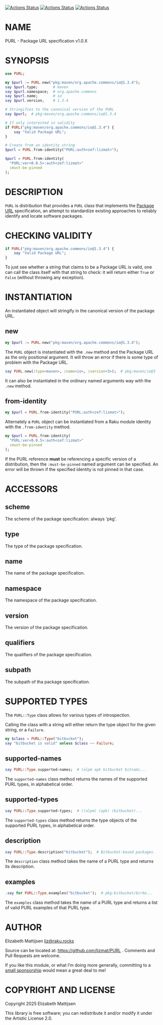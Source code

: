 [![Actions Status](https://github.com/lizmat/PURL/actions/workflows/linux.yml/badge.svg)](https://github.com/lizmat/PURL/actions) [![Actions Status](https://github.com/lizmat/PURL/actions/workflows/macos.yml/badge.svg)](https://github.com/lizmat/PURL/actions) [![Actions Status](https://github.com/lizmat/PURL/actions/workflows/windows.yml/badge.svg)](https://github.com/lizmat/PURL/actions)

NAME
====

PURL - Package URL specification v1.0.X

SYNOPSIS
========

```raku
use PURL;

my $purl := PURL.new("pkg:maven/org.apache.commons/io@1.3.4");
say $purl.type;       # maven
say $purl.namespace;  # org.apache.commons
say $purl.name;       # io
say $purl.version,    # 1.3.4

# Stringifies to the canonical version of the PURL
say $purl;  # pkg:maven/org.apache.commons/io@1.3.4

# If only interested in validity
if PURL("pkg:maven/org.apache.commons/io@1.3.4") {
    say "Valid Package URL";
}

# Create from an identity string
$purl = PURL.from-identity("PURL:auth<zef:lizmat>");

$purl = PURL.from-identity(
  "PURL:ver<0.0.5>:auth<zef:lizmat>"
  :must-be-pinned
);
```

DESCRIPTION
===========

`PURL` is distribution that provides a `PURL` class that implements the [Package URL](https://github.com/package-url/purl-spec/blob/main/PURL-SPECIFICATION.rst) specification, an attempt to standardize existing approaches to reliably identify and locate software packages.

CHECKING VALIDITY
=================

```raku
if PURL("pkg:maven/org.apache.commons/io@1.3.4") {
    say "Valid Package URL";
}
```

To just see whether a string that claims to be a Package URL is valid, one can call the class itself with that string to check: it will return either `True` or `False` (without throwing any exception).

INSTANTIATION
=============

An instantiated object will stringify in the canonical version of the package URL.

new
---

```raku
my $purl := PURL.new("pkg:maven/org.apache.commons/io@1.3.4");
```

The `PURL` object is instantiated with the `.new` method and the Package URL as the only positional argument. It will throw an error if there is some type of problem with the Package URL.

```raku
say PURL.new(:type<maven>, :name<io>, :version<3>);  # pkg:maven/io@3
```

It can also be instantiated in the ordinary named arguments way with the `.new` method.

from-identity
-------------

```raku
my $purl = PURL.from-identity("PURL:auth<zef:lizmat>");
```

Alternately a `PURL` object can be instantiated from a Raku module identity with the `.from-identity` method.

```raku
my $purl = PURL.from-identity(
  "PURL:ver<0.0.5>:auth<zef:lizmat>"
  :must-be-pinned
);
```

If the PURL reference **must** be referencing a specific version of a distribution, then the `:must-be-pinned` named argument can be specified. An error will be thrown if the specified identity is not pinned in that case.

ACCESSORS
=========

scheme
------

The scheme of the package specification: always 'pkg'.

type
----

The type of the package specification.

name
----

The name of the package specification.

namespace
---------

The namespace of the package specification.

version
-------

The version of the package specification.

qualifiers
----------

The qualifiers of the package specification.

subpath
-------

The subpath of tha package specification.

SUPPORTED TYPES
===============

The `PURL::Type` class allows for various types of introspection.

Calling the class with a string will either return the type object for the given string, or a `Failure`.

```raku
my $class = PURL::Type("bitbucket");
say "bitbucket is valid" unless $class ~~ Failure;
```

supported-names
---------------

```raku
say PURL::Type.supported-names;  # (alpm apk bitbucket bitnami...
```

The `supported-names` class method returns the names of the supported PURL types, in alphabetical order.

supported-types
---------------

```raku
say PURL::Type.supported-types;  # ((alpm) (apk) (bitbucket)...
```

The `supported-types` class method returns the type objects of the supported PURL types, in alphabetical order.

description
-----------

```raku
say PURL::Type.description("bitbucket");  # Bitbucket-based packages.
```

The `description` class method takes the name of a PURL type and returns its description.

examples
--------

```raku
.say for PURL::Type.examples("bitbucket");  # pkg:bitbucket/birke...
```

The `examples` class method takes the name of a PURL type and returns a list of valid PURL examples of that PURL type.

AUTHOR
======

Elizabeth Mattijsen <liz@raku.rocks>

Source can be located at: https://github.com/lizmat/PURL . Comments and Pull Requests are welcome.

If you like this module, or what I’m doing more generally, committing to a [small sponsorship](https://github.com/sponsors/lizmat/) would mean a great deal to me!

COPYRIGHT AND LICENSE
=====================

Copyright 2025 Elizabeth Mattijsen

This library is free software; you can redistribute it and/or modify it under the Artistic License 2.0.

